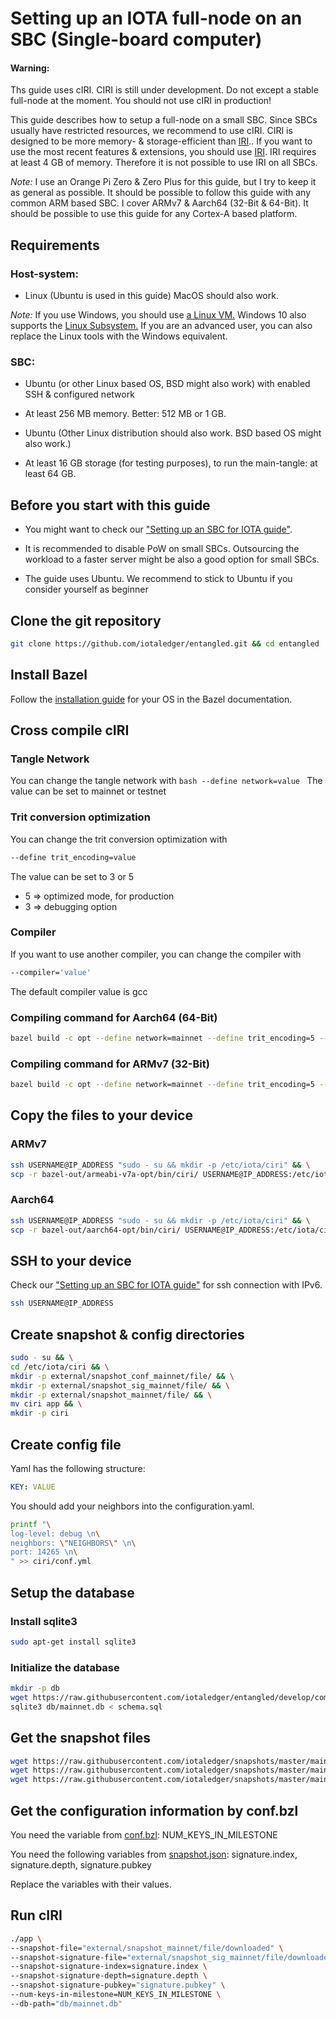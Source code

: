 # Setting up an IOTA full-node on an SBC (Single-board computer)

#### Warning: 
Ths guide uses cIRI. CIRI is still under development. Do not except a stable full-node at the moment.
You should not use cIRI in production!

This guide describes how to setup a full-node on a small SBC. Since SBCs usually have restricted resources, 
we recommend to use cIRI. CIRI is designed to be more memory- & storage-efficient than [IRI](root://iri/0.1/home.md).. 
If you want to use the most recent features & extensions, you should use [IRI](root://iri/0.1/home.md).
IRI requires at least 4 GB of memory. Therefore it is not possible to use IRI on all SBCs.

*_Note:_* I use an Orange Pi Zero & Zero Plus for this guide, but I try to keep it as general as possible.
It should be possible to follow this guide with any common ARM based SBC.
I cover ARMv7 & Aarch64 (32-Bit & 64-Bit). It should be possible to use this guide for any Cortex-A based platform.

## Requirements

### Host-system:

- Linux (Ubuntu is used in this guide) MacOS should also work.

*_Note:_* If you use Windows, you should use [a Linux VM.](https://www.windowscentral.com/how-run-linux-distros-windows-10-using-hyper-v)
Windows 10 also supports the [Linux Subsystem.](https://docs.microsoft.com/en-us/windows/wsl/install-win10) 
If you are an advanced user, you can also replace the Linux tools with the Windows equivalent.

### SBC:

- Ubuntu (or other Linux based OS, BSD might also work) with enabled SSH & configured network

- At least 256 MB memory. Better: 512 MB or 1 GB. 

- Ubuntu (Other Linux distribution should also work. BSD based OS might also work.) 

- At least 16 GB storage (for testing purposes), to run the main-tangle: at least 64 GB.

## Before you start with this guide

- You might want to check our ["Setting up an SBC for IOTA guide"](root://iota-sbc/0.1/how-to-guises/setup-sbc.md).

- It is recommended to disable PoW on small SBCs. 
Outsourcing the workload to a faster server might be also a good option for small SBCs.

- The guide uses Ubuntu. We recommend to stick to Ubuntu if you consider yourself as beginner

## Clone the git repository

```bash
git clone https://github.com/iotaledger/entangled.git && cd entangled
```

## Install Bazel

Follow the [installation guide](https://docs.bazel.build/versions/master/install.html) for your OS in the Bazel documentation.

## Cross compile cIRI

### Tangle Network

You can change the tangle network with
``bash
--define network=value
``
The value can be set to mainnet or testnet

### Trit conversion optimization

You can change the trit conversion optimization with
```bash
--define trit_encoding=value
```

The value can be set to 3 or 5

- 5 => optimized mode, for production
- 3 => debugging option

### Compiler

If you want to use another compiler, you can change the compiler with
```bash
--compiler='value'
```
The default compiler value is gcc


### Compiling command for Aarch64 (64-Bit)

```bash
bazel build -c opt --define network=mainnet --define trit_encoding=5 --crosstool_top=@iota_toolchains//tools/aarch64--glibc--bleeding-edge-2018.07-1:toolchain --cpu=aarch64 --compiler='gcc' --host_crosstool_top=@bazel_tools//tools/cpp:toolchain //ciri
```

### Compiling command for ARMv7 (32-Bit)

```bash
bazel build -c opt --define network=mainnet --define trit_encoding=5 --crosstool_top=@iota_toolchains//tools/armv7-eabihf--glibc--bleeding-edge-2018.07-1:toolchain --cpu='armeabi-v7a' --compiler='gcc' --host_crosstool_top=@bazel_tools//tools/cpp:toolchain //ciri
```

## Copy the files to your device

### ARMv7
```bash
ssh USERNAME@IP_ADDRESS "sudo - su && mkdir -p /etc/iota/ciri" && \
scp -r bazel-out/armeabi-v7a-opt/bin/ciri/ USERNAME@IP_ADDRESS:/etc/iota/ciri/
```

### Aarch64
```bash
ssh USERNAME@IP_ADDRESS "sudo - su && mkdir -p /etc/iota/ciri" && \
scp -r bazel-out/aarch64-opt/bin/ciri/ USERNAME@IP_ADDRESS:/etc/iota/ciri/
```

## SSH to your device

Check our ["Setting up an SBC for IOTA guide"](root://iota-sbc/0.1/how-to-guises/setup-sbc.md#3.5.-connect-via-ssh-to-your-sbc) for ssh connection with IPv6. 

```bash
ssh USERNAME@IP_ADDRESS
```

## Create snapshot & config directories

```bash
sudo - su && \
cd /etc/iota/ciri && \
mkdir -p external/snapshot_conf_mainnet/file/ && \
mkdir -p external/snapshot_sig_mainnet/file/ && \
mkdir -p external/snapshot_mainnet/file/ && \
mv ciri app && \
mkdir -p ciri
```

## Create config file

Yaml has the following structure:
```yaml
KEY: VALUE
```
You should add your neighbors into the configuration.yaml.
```bash
printf "\
log-level: debug \n\
neighbors: \"NEIGHBORS\" \n\
port: 14265 \n\
" >> ciri/conf.yml
```

## Setup the database

### Install sqlite3

```bash
sudo apt-get install sqlite3
```

### Initialize the database

```bash
mkdir -p db
wget https://raw.githubusercontent.com/iotaledger/entangled/develop/common/storage/sql/schema.sql -O schema.sql
sqlite3 db/mainnet.db < schema.sql
```

## Get the snapshot files

```bash
wget https://raw.githubusercontent.com/iotaledger/snapshots/master/mainnet/20181222/snapshot.json -O external/snapshot_conf_mainnet/file/downloaded
wget https://raw.githubusercontent.com/iotaledger/snapshots/master/mainnet/20181222/snapshot.sig -O external/snapshot_sig_mainnet/file/downloaded
wget https://raw.githubusercontent.com/iotaledger/snapshots/master/mainnet/20181222/snapshot.txt -O external/snapshot_mainnet/file/downloaded
```

## Get the configuration information by conf.bzl

You need the variable from [conf.bzl](https://raw.githubusercontent.com/iotaledger/entangled/develop/consensus/conf.bzl): NUM_KEYS_IN_MILESTONE

You need the following variables from [snapshot.json](https://raw.githubusercontent.com/iotaledger/snapshots/master/mainnet/20181222/snapshot.json):
signature.index, signature.depth, signature.pubkey

Replace the variables with their values.

## Run cIRI

```bash
./app \
--snapshot-file="external/snapshot_mainnet/file/downloaded" \
--snapshot-signature-file="external/snapshot_sig_mainnet/file/downloaded" \
--snapshot-signature-index=signature.index \
--snapshot-signature-depth=signature.depth \
--snapshot-signature-pubkey="signature.pubkey" \
--num-keys-in-milestone=NUM_KEYS_IN_MILESTONE \
--db-path="db/mainnet.db"
```

